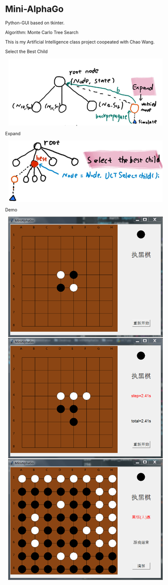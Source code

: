 # Mini-AlphaGo
Python-GUI based on tkinter.

Algorithm: Monte Carlo Tree Search

This is my Artificial Intelligence class project coopeated with Chao Wang.

Select the Best Child
<center><img src="images/4.png" width="500" hspace="10"></center>

Expand
<center><img src="images/5.png" width="500" hspace="10"></center>

Demo
<center><img src="images/1.png" width="500" hspace="10"></center>
<center><img src="images/2.png" width="500" hspace="10"></center>
<center><img src="images/3.png" width="500" hspace="10"></center>
